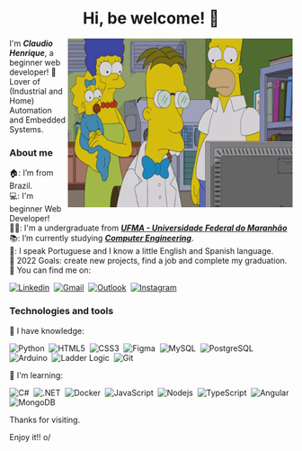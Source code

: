 <h1 align="center">Hi, be welcome! 👋</h1>

<img align="right" src="./assets/John_Frink_The_Simpsons.gif" width=400 height=300>

I'm _**Claudio Henrique**_, a beginner web developer! 🤝 <br>
Lover of (Industrial and Home) Automation and Embedded Systems.

<h3>About me</h3>

🏠: I’m from Brazil. <br>
💻: I'm beginner Web Developer! <br>
👨‍🎓: I'm a undergraduate from <a href="https://portalpadrao.ufma.br/site">_**UFMA - Universidade Federal do Maranhão**_</a> <br>
📚: I’m currently studying <a href="http://www.ecp.ufma.br/">_**Computer Engineering**_</a>. <br>
💬: I speak Portuguese and I know a little English and Spanish language. <br>
🏁 2022 Goals: create new projects, find a job and complete my graduation. <br>
🔎 You can find me on: <br>

[![Linkedin](https://img.shields.io/badge/LinkedIn-0077B5?style=for-the-badge&logo=linkedin&logoColor=white)](https://www.linkedin.com/in/claudio-henrique-20/)&nbsp;
[![Gmail](https://img.shields.io/badge/Gmail-D14836?style=for-the-badge&logo=gmail&logoColor=white)](mailto:claudio.alexandre@discente.ufma.br)&nbsp;
[![Outlook](https://img.shields.io/badge/-Outlook-0078D4?style=for-the-badge&logo=microsoft-outlook)](mailto:claudio_henrique20@hotmail.com)&nbsp;
[![Instagram](https://img.shields.io/badge/Instagram-E4405F?style=for-the-badge&logo=instagram&logoColor=white)](https://www.instagram.com/7_chenrique/)&nbsp;


<h3>Technologies and tools</h3>

🔸 I have knowledge:

![Python](https://img.shields.io/badge/-Python-336EA0?style=for-the-badge&logo=python&logoColor=FFE466)&nbsp;
![HTML5](https://img.shields.io/badge/-HTML5-E34F26?style=for-the-badge&logo=html5&logoColor=white)&nbsp;
![CSS3](https://img.shields.io/badge/-CSS3-1572B6?style=for-the-badge&logo=css3&logoColor=white)&nbsp;
![Figma](https://img.shields.io/badge/Figma-white?style=for-the-badge&logo=figma)&nbsp;
![MySQL](https://img.shields.io/badge/MySQL-005C84?style=for-the-badge&logo=mysql&logoColor=white)&nbsp;
![PostgreSQL](https://img.shields.io/badge/PostgreSQL-316192?style=for-the-badge&logo=postgresql&logoColor=white)&nbsp;
![Arduino](https://img.shields.io/badge/Arduino-00979D?style=for-the-badge&logo=Arduino&logoColor=white)&nbsp;
![Ladder Logic](https://img.shields.io/badge/-Ladder_Logic-009999?style=for-the-badge&logo=ladderlogic&logoColor=white)&nbsp;
![Git](https://img.shields.io/badge/GIT-E44C30?style=for-the-badge&logo=git&logoColor=white)&nbsp;

🔸 I'm learning:

![C#](https://img.shields.io/badge/-C%23-68217A?style=for-the-badge&logo=csharp)&nbsp;
![.NET](https://img.shields.io/badge/.NET-512BD4?style=for-the-badge&logo=dotnet&logoColor=white)&nbsp;
![Docker]( 	https://img.shields.io/badge/Docker-2CA5E0?style=for-the-badge&logo=docker&logoColor=white)&nbsp;
![JavaScript](https://img.shields.io/badge/-JavaScript-FCDC00?style=for-the-badge&logo=javascript&logoColor=black)&nbsp;
![Nodejs](https://img.shields.io/badge/Node.js-339933?style=for-the-badge&logo=nodedotjs&logoColor=white)&nbsp;
![TypeScript](https://img.shields.io/badge/TypeScript-007ACC?style=for-the-badge&logo=typescript&logoColor=white)&nbsp;
![Angular](https://img.shields.io/badge/Angular-DD0031?style=for-the-badge&logo=angular&logoColor=white)&nbsp;
![MongoDB](https://img.shields.io/badge/MongoDB-4EA94B?style=for-the-badge&logo=mongodb&logoColor=white)&nbsp;


Thanks for visiting.

Enjoy it!! o/
